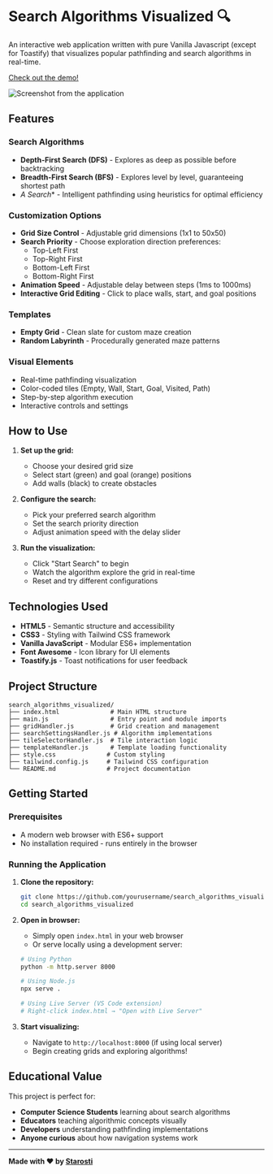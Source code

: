 # Search Algorithms Visualized 🔍

An interactive web application written with pure Vanilla Javascript (except for Toastify) that visualizes popular pathfinding and search algorithms in real-time. 

[Check out the demo!](https://search-algorithms-visualized.netlify.app/)

![Screenshot from the application](https://github.com/user-attachments/assets/a5424448-91ab-4cbc-afc8-82aa2e6db2f3)


## Features

### Search Algorithms
- **Depth-First Search (DFS)** - Explores as deep as possible before backtracking
- **Breadth-First Search (BFS)** - Explores level by level, guaranteeing shortest path
- **A* Search** - Intelligent pathfinding using heuristics for optimal efficiency

### Customization Options
- **Grid Size Control** - Adjustable grid dimensions (1x1 to 50x50)
- **Search Priority** - Choose exploration direction preferences:
  - Top-Left First
  - Top-Right First  
  - Bottom-Left First
  - Bottom-Right First
- **Animation Speed** - Adjustable delay between steps (1ms to 1000ms)
- **Interactive Grid Editing** - Click to place walls, start, and goal positions

### Templates
- **Empty Grid** - Clean slate for custom maze creation
- **Random Labyrinth** - Procedurally generated maze patterns

### Visual Elements
- Real-time pathfinding visualization
- Color-coded tiles (Empty, Wall, Start, Goal, Visited, Path)
- Step-by-step algorithm execution
- Interactive controls and settings

## How to Use

1. **Set up the grid:**
   - Choose your desired grid size
   - Select start (green) and goal (orange) positions
   - Add walls (black) to create obstacles

2. **Configure the search:**
   - Pick your preferred search algorithm
   - Set the search priority direction
   - Adjust animation speed with the delay slider

3. **Run the visualization:**
   - Click "Start Search" to begin
   - Watch the algorithm explore the grid in real-time
   - Reset and try different configurations

## Technologies Used

- **HTML5** - Semantic structure and accessibility
- **CSS3** - Styling with Tailwind CSS framework
- **Vanilla JavaScript** - Modular ES6+ implementation
- **Font Awesome** - Icon library for UI elements
- **Toastify.js** - Toast notifications for user feedback

## Project Structure

```
search_algorithms_visualized/
├── index.html              # Main HTML structure
├── main.js                 # Entry point and module imports
├── gridHandler.js          # Grid creation and management
├── searchSettingsHandler.js # Algorithm implementations
├── tileSelectorHandler.js  # Tile interaction logic
├── templateHandler.js      # Template loading functionality
├── style.css              # Custom styling
├── tailwind.config.js     # Tailwind CSS configuration
└── README.md              # Project documentation
```

## Getting Started

### Prerequisites
- A modern web browser with ES6+ support
- No installation required - runs entirely in the browser

### Running the Application

1. **Clone the repository:**
   ```bash
   git clone https://github.com/yourusername/search_algorithms_visualized.git
   cd search_algorithms_visualized
   ```

2. **Open in browser:**
   - Simply open `index.html` in your web browser
   - Or serve locally using a development server:
   ```bash
   # Using Python
   python -m http.server 8000
   
   # Using Node.js
   npx serve .
   
   # Using Live Server (VS Code extension)
   # Right-click index.html → "Open with Live Server"
   ```

3. **Start visualizing:**
   - Navigate to `http://localhost:8000` (if using local server)
   - Begin creating grids and exploring algorithms!

##  Educational Value

This project is perfect for:
- **Computer Science Students** learning about search algorithms
- **Educators** teaching algorithmic concepts visually
- **Developers** understanding pathfinding implementations
- **Anyone curious** about how navigation systems work

---

**Made with ❤️ by [Starosti](https://github.com/Starosti/)**
